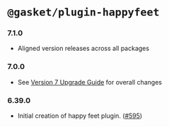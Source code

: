 # `@gasket/plugin-happyfeet`

### 7.1.0

- Aligned version releases across all packages

### 7.0.0

- See [Version 7 Upgrade Guide] for overall changes

### 6.39.0

- Initial creation of happy feet plugin. ([#595])


[Version 7 Upgrade Guide]: /docs/upgrade-to-7.md
[#595]: https://github.com/godaddy/gasket/pull/595
